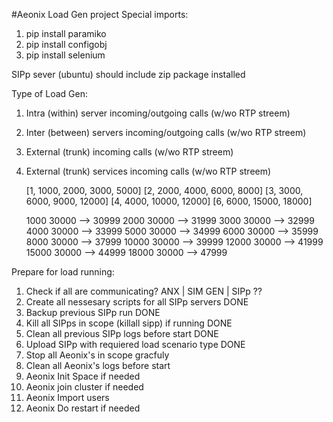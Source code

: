 #Aeonix Load Gen project
Special imports:
1. pip install paramiko
2. pip install configobj
2. pip install selenium

SIPp sever (ubuntu) should include zip package installed

Type of Load Gen:
1. Intra (within) server incoming/outgoing calls (w/wo RTP streem)
2. Inter (between) servers incoming/outgoing calls (w/wo RTP streem)
3. External (trunk) incoming calls (w/wo RTP streem)
4. External (trunk) services incoming calls (w/wo RTP streem)

	[1, 1000, 2000, 3000, 5000]
	[2, 2000, 4000, 6000, 8000]
	[3, 3000, 6000, 9000, 12000]
	[4, 4000, 10000, 12000]
	[6, 6000, 15000, 18000] 	
	
	1000	30000 --> 30999 
	2000	30000 --> 31999
	3000	30000 --> 32999
	4000	30000 --> 33999
	5000	30000 --> 34999
	6000	30000 --> 35999
	8000	30000 --> 37999
   10000	30000 --> 39999
   12000	30000 --> 41999
   15000	30000 --> 44999
   18000	30000 --> 47999

Prepare for load running:
1.  Check if all are communicating? ANX | SIM GEN | SIPp    ?? 
2.  Create all nessesary scripts for all SIPp servers       DONE	 
3.  Backup previous SIPp run                                DONE
4.  Kill all SIPps in scope (killall sipp) if running       DONE   
4.  Clean all previous SIPp logs before start               DONE
5.  Upload SIPp with requiered load scenario type           DONE
6.  Stop all Aeonix's in scope gracfuly
7.  Clean all Aeonix's logs before start
8.  Aeonix Init Space if needed
9.  Aeonix join cluster if needed
10. Aeonix Import users 
11. Aeonix Do restart if needed


